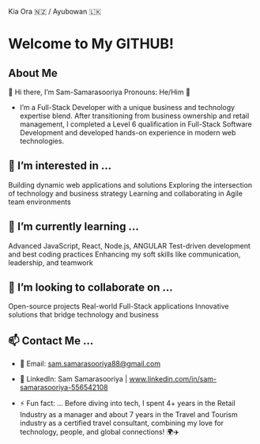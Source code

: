
Kia Ora 🇳🇿 / Ayubowan 🇱🇰

# Welcome to My GITHUB!

## About Me
👋 Hi there, I’m Sam-Samarasooriya
Pronouns: He/Him 🤵
- I’m a Full-Stack Developer with a unique business and technology expertise blend.
  After transitioning from business ownership and retail management, I completed a Level 6 qualification in Full-Stack Software Development and developed hands-on experience in modern web technologies.  


## 👀 I’m interested in ...
  Building dynamic web applications and solutions
  Exploring the intersection of technology and business strategy
  Learning and collaborating in Agile team environments

## 🌱 I’m currently learning ...
  Advanced JavaScript, React, Node.js, ANGULAR
  Test-driven development and best coding practices
  Enhancing my soft skills like communication, leadership, and teamwork
  
## 💞️ I’m looking to collaborate on ...
  Open-source projects
  Real-world Full-Stack applications
  Innovative solutions that bridge technology and business

  
## 📫 Contact Me ...
  
   - 📧 Email: sam.samarasooriya88@gmail.com
  
   - 💼 LinkedIn: Sam Samarasooriya | www.linkedin.com/in/sam-samarasooriya-556542108


  
- ⚡ Fun fact: ...
    Before diving into tech, I spent 4+ years in the Retail Industry as a manager and about 7 years in the Travel and Tourism industry as a certified travel consultant, combining my love for technology, people, and global connections! 🌍✈️



